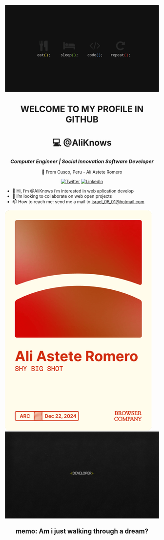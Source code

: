 
<img src="1111946.jpg" alt="encabezado" align="center">
<div align="center">
<h1>WELCOME TO MY PROFILE IN GITHUB </h1>

# 💻 **@AliKnows**  
### *Computer Engineer | Social Innovation Software Developer*  
🌄 From Cusco, Peru - Alí Astete Romero 

[![Twitter](https://img.shields.io/badge/-@aliknow-EAD41C?style=flat&logo=twitter&logoColor=white)](https://x.com/ajiyouknow?s=21)
[![LinkedIn](https://img.shields.io/badge/-LinkedIn-0A66C2?style=flat&logo=linkedin)]([https://linkedin.com/in/ali-israel](https://www.linkedin.com/in/asteteromeroisrael/))


</div>

- 👋 Hi, I’m @AliKnows i’m interested in web aplication develop
- 💞️ I’m looking to collaborate on web open projects
- 📫 How to reach me: send me a mail to israel_06_01@hotmail.com


<img src="credential" >
<img src="adlrbt.jpg" alt="botton" align="center">

<div align="center">

  <h2>memo: Am i just walking through a dream?</h2>

</div>

